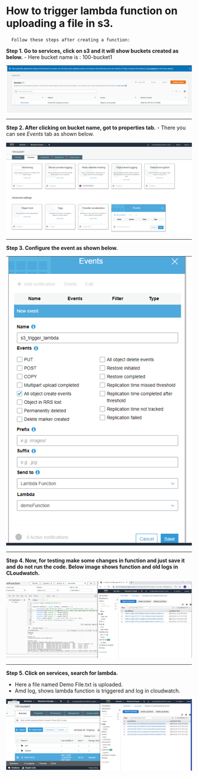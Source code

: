# How to trigger lambda function on uploading a file in s3.

      Follow these steps after creating a function:


**Step 1. Go to services, click on s3 and it will show buckets created as below.**
      - Here bucket name is : 100-bucket1
      
![Security group](images/s3.1.png)

---

**Step 2. After clicking on bucket name, got to properties tab.**
      - There you can see *Events* tab as shown below.

![Security group](images/s3.2.png)

---

**Step 3. Configure the event as shown below.**

![Security group](images/s3.3.png)

---

**Step 4. Now, for testing make some changes in function and just save it and do not run the code. Below image shows function and old logs in CLoudwatch.**
      
![Security group](images/s3-event-cmp1.png)

---

**Step 5. Click on services, search for lambda.**

- Here a file named Demo File.txt is uploaded.
- Amd log, shows lambda function is triggered and log in cloudwatch.

![Security group](images/s3-event-cmp2.png)
